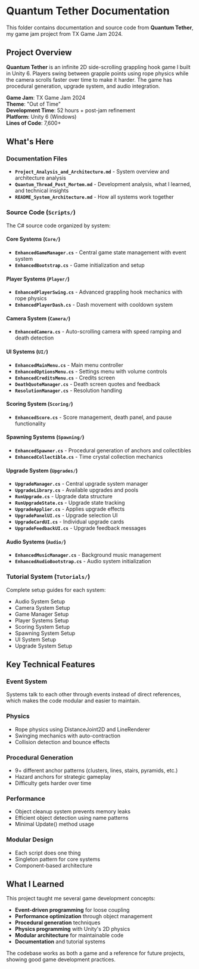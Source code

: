 # Quantum Tether Documentation

This folder contains documentation and source code from **Quantum Tether**, my game jam project from TX Game Jam 2024.

## Project Overview

**Quantum Tether** is an infinite 2D side-scrolling grappling hook game I built in Unity 6. Players swing between grapple points using rope physics while the camera scrolls faster over time to make it harder. The game has procedural generation, upgrade system, and audio integration.

**Game Jam**: TX Game Jam 2024  
**Theme**: "Out of Time"  
**Development Time**: 52 hours + post-jam refinement  
**Platform**: Unity 6 (Windows)  
**Lines of Code**: 7,600+  

## What's Here

### Documentation Files
- **`Project_Analysis_and_Architecture.md`** - System overview and architecture analysis
- **`Quantum_Thread_Post_Mortem.md`** - Development analysis, what I learned, and technical insights
- **`README_System_Architecture.md`** - How all systems work together

### Source Code (`Scripts/`)
The C# source code organized by system:

#### Core Systems (`Core/`)
- **`EnhancedGameManager.cs`** - Central game state management with event system
- **`EnhancedBootstrap.cs`** - Game initialization and setup

#### Player Systems (`Player/`)
- **`EnhancedPlayerSwing.cs`** - Advanced grappling hook mechanics with rope physics
- **`EnhancedPlayerDash.cs`** - Dash movement with cooldown system

#### Camera System (`Camera/`)
- **`EnhancedCamera.cs`** - Auto-scrolling camera with speed ramping and death detection

#### UI Systems (`UI/`)
- **`EnhancedMainMenu.cs`** - Main menu controller
- **`EnhancedOptionsMenu.cs`** - Settings menu with volume controls
- **`EnhancedCreditsMenu.cs`** - Credits screen
- **`DeathQuoteManager.cs`** - Death screen quotes and feedback
- **`ResolutionManager.cs`** - Resolution handling

#### Scoring System (`Scoring/`)
- **`EnhancedScore.cs`** - Score management, death panel, and pause functionality

#### Spawning Systems (`Spawning/`)
- **`EnhancedSpawner.cs`** - Procedural generation of anchors and collectibles
- **`EnhancedCollectible.cs`** - Time crystal collection mechanics

#### Upgrade System (`Upgrades/`)
- **`UpgradeManager.cs`** - Central upgrade system manager
- **`UpgradeLibrary.cs`** - Available upgrades and pools
- **`RunUpgrade.cs`** - Upgrade data structure
- **`RunUpgradeState.cs`** - Upgrade state tracking
- **`UpgradeApplier.cs`** - Applies upgrade effects
- **`UpgradePanelUI.cs`** - Upgrade selection UI
- **`UpgradeCardUI.cs`** - Individual upgrade cards
- **`UpgradeFeedbackUI.cs`** - Upgrade feedback messages

#### Audio Systems (`Audio/`)
- **`EnhancedMusicManager.cs`** - Background music management
- **`EnhancedAudioBootstrap.cs`** - Audio system initialization

### Tutorial System (`Tutorials/`)
Complete setup guides for each system:
- Audio System Setup
- Camera System Setup
- Game Manager Setup
- Player Systems Setup
- Scoring System Setup
- Spawning System Setup
- UI System Setup
- Upgrade System Setup

## Key Technical Features

### Event System
Systems talk to each other through events instead of direct references, which makes the code modular and easier to maintain.

### Physics
- Rope physics using DistanceJoint2D and LineRenderer
- Swinging mechanics with auto-contraction
- Collision detection and bounce effects

### Procedural Generation
- 9+ different anchor patterns (clusters, lines, stairs, pyramids, etc.)
- Hazard anchors for strategic gameplay
- Difficulty gets harder over time

### Performance
- Object cleanup system prevents memory leaks
- Efficient object detection using name patterns
- Minimal Update() method usage

### Modular Design
- Each script does one thing
- Singleton pattern for core systems
- Component-based architecture

## What I Learned

This project taught me several game development concepts:

- **Event-driven programming** for loose coupling
- **Performance optimization** through object management
- **Procedural generation** techniques
- **Physics programming** with Unity's 2D physics
- **Modular architecture** for maintainable code
- **Documentation** and tutorial systems

The codebase works as both a game and a reference for future projects, showing good game development practices.
